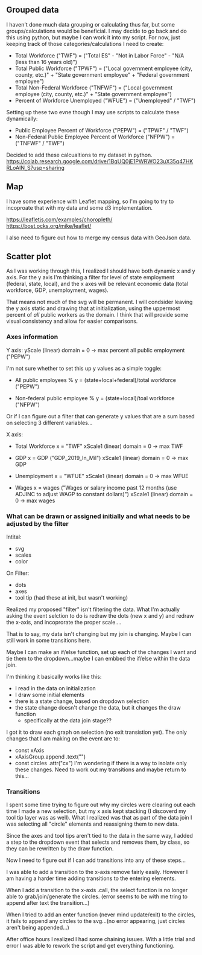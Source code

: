 ## Grouped data
I haven't done much data grouping or calculating thus far, but some groups/calculations would be beneficial. I may decide to go back and do this using python, but maybe I can work it into my script. For now, just keeping track of those categories/calculations I need to create:

- Total Workforce ("TWF") = ("Total ES" - "Not in Labor Force" - "N/A (less than 16 years old)")
- Total Public Workforce ("TPWF") = ("Local government employee (city, county, etc.)" + "State government employee" + "Federal government employee")
- Total Non-Federal Workforce ("TNFWF") = ("Local government employee (city, county, etc.)" + "State government employee")
- Percent of Workforce Unemployed ("WFUE") = ("Unemployed" / "TWF")

Setting up these two evne though I may use scripts to calculate these dynamically:
- Public Employee Percent of Workforce ("PEPW") = ("TPWF" / "TWF")
- Non-Federal Public Employee Percent of Workforce ("NFPW") = ("TNFWF" / "TWF")

Decided to add these calcualtions to my dataset in python. 
https://colab.research.google.com/drive/1BqUQ0jE1PWRWO23uX35q47HKRLoAIN_S?usp=sharing 

## Map
I have some experience with Leaflet mapping, so I'm going to try to incoproate that with my data and some d3 implementation. 

https://leafletjs.com/examples/choropleth/
https://bost.ocks.org/mike/leaflet/ 

I also need to figure out how to merge my census data with GeoJson data. 

## Scatter plot
As I was working through this, I realized I should have both dynamic x and y axis. For the y axis I'm thinking a filter for level of state employment (federal, state, local), and the x axes will be relevant economic data (total workforce, GDP, unemployment, wages).

That means not much of the svg will be permanent. I will condsider leaving the y axis static and drawing that at initialization, using the uppermost percent of *all* public workers as the domain. I think that will provide some visual consistency and allow for easier comparisons. 

### Axes information
Y axis:
    yScale (linear)
    domain = 0 -> max percent all public employment ("PEPW")

I'm not sure whether to set this up y values as a simple toggle:
- All public employees %
    y = (state+local+federal)/total workforce ("PEPW")

- Non-federal public employee %
    y = (state+local)/toal workforce ("NFPW")

Or if I can figure out a filter that can generate y values that are a sum  based on selecting 3 different variables...

X axis:
- Total Workforce
    x = "TWF"
    xScale1 (linear)
        domain = 0 -> max TWF

- GDP
    x = GDP ("GDP_2019_In_Mil")
    xScale1 (linear)
        domain = 0 -> max GDP

- Unemployment
    x = "WFUE"
    xScale1 (linear)
        domain = 0 -> max WFUE

- Wages
    x = wages ("Wages or salary income past 12 months (use ADJINC to adjust WAGP to constant dollars)")
    xScale1 (linear)
        domain = 0 -> max wages

### What can be drawn or assigned initially and what needs to be adjusted by the filter
Intital:
- svg
- scales
- color

On Filter:
- dots
- axes
- tool tip (had these at init, but wasn't working)

Realized my proposed "filter" isn't filtering the data. What I'm actually asking the event selction to do is redraw the dots (new x and y) and redraw the x-axis, and incoprorate the proper scale....

That is to say, my data isn't changing but my join is changing. Maybe I can still work in some transitions here.

Maybe I can make an if/else function, set up each of the changes I want and tie them to the dropdown...maybe I can embbed the if/else within the data join.

I'm thinking it basically works like this:
- I read in the data on initialization
- I draw some initial elements
- there is a state change, based on dropdown selection
- the state change doesn't change the data, but it changes the draw function
    - specifically at the data join stage??

I got it to draw each graph on selection (no exit transistion yet). The only changes that I am making on the event are to:
- const xAxis
- xAxisGroup.append
    .text("")
- const circles
    .attr("cx")
I'm wondering if there is a way to isolate only these changes. Need to work out my transitions and maybe return to this...

### Transitions
I spent some time trying to figure out why my circles were clearing out each time I made a new selection, but my x axis kept stacking (I discoverd my tool tip layer was as well). What I realized was that as part of the data join I was selecting all "circle" elements and reassigning them to new data. 

Since the axes and tool tips aren't tied to the data in the same way, I added a step to the dropdown event that selects and removes them, by class, so they can be rewritten by the draw function. 

Now I need to figure out if I can add transitions into any of these steps...

I was able to add a transition to the x-axis remove fairly easily. However I am having a harder time adding transitions to the entering elements. 

When I add a transition to the x-axis .call, the select function is no longer able to grab/join/generate the circles. (error seems to be with me tring to append after text the transition...)

When I tried to add an enter function (never mind update/exit) to the circles, it fails to append any circles to the svg...(no error appearing, just circles aren't being appended...)

After office hours I realized I had some chaining issues. With a little trial and error I was able to rework the script and get everything functioning. 